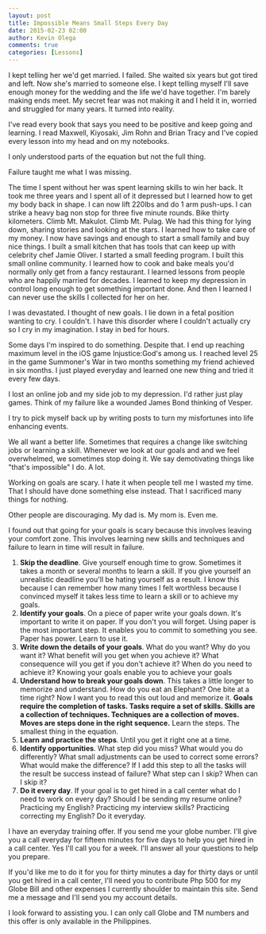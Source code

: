```yaml
---
layout: post
title: Impossible Means Small Steps Every Day
date: 2015-02-23 02:00
author: Kevin Olega
comments: true
categories: [Lessons]
---
```

I kept telling her we'd get married. I failed. She waited six years but got tired and left. Now she's married to someone else.
I kept telling myself I'll save enough money for the wedding and the life we'd have together. I'm barely making ends meet.
My secret fear was not making it and I held it in, worried and struggled for many years. It turned into reality.

I've read every book that says you need to be positive and keep going and learning. I read Maxwell, Kiyosaki, Jim Rohn and Brian Tracy and I've copied every lesson into my head and on my notebooks.

I only understood parts of the equation but not the full thing.

Failure taught me what I was missing.

The time I spent without her was spent learning skills to win her back. It took me three years and I spent all of it depressed but I learned how to get my body back in shape. I can now lift 220lbs and do 1 arm push-ups. I can strike a heavy bag non stop for three five minute rounds. Bike thirty kilometers. Climb Mt. Makulot. Climb Mt. Pulag. We had this thing for lying down, sharing stories and looking at the stars. I learned how to take care of my money. I now have savings and enough to start a small family and buy nice things. I built a small kitchen that has tools that can keep up with celebrity chef Jamie Oliver.  I started a small feeding program. I built this small online community. I learned how to cook and bake meals you'd normally only get from a fancy restaurant. I learned lessons from people who are happily married for decades. I learned to keep my depression in control long enough to get something important done. And then I learned I can never use the skills I collected for her on her.

I was devastated. I thought of new goals. I lie down in a fetal position wanting to cry. I couldn't. I have this disorder where I couldn't actually cry so I cry in my imagination. I stay in bed for hours.

Some days I'm inspired to do something. Despite that. I end up reaching maximum level in the iOS game Injustice:God's among us. I reached level 25 in the game Summoner's War in two months something my friend achieved in six months. I just played everyday and learned one new thing and tried it every few days.

I lost an online job and my side job to my depression. I'd rather just play games. Think of my failure like a wounded James Bond thinking of Vesper.

I try to pick myself back up by writing posts to turn my misfortunes into life enhancing events.

We all want a better life. Sometimes that requires a change like switching jobs or learning a skill. Whenever we look at our goals and and we feel overwhelmed, we sometimes stop doing it. We say demotivating things like "that's impossible" I do. A lot.

Working on goals are scary. I hate it when people tell me I wasted my time. That I should have done something else instead. That I sacrificed many things for nothing.

Other people are discouraging. My dad is. My mom is. Even me.

I found out that going for your goals is scary because this involves leaving your comfort zone. This involves learning new skills and techniques and failure to learn in time will result in failure.

<ol>
<li><strong>Skip the deadline</strong>. Give yourself enough time to grow. Sometimes it takes a month or several months to learn a skill. If you give yourself an unrealistic deadline you'll be hating yourself as a result. I know this because I can remember how many times I felt worthless because I convinced myself it takes less time to learn a skill or to achieve my goals.</li>
<li><strong>Identify your goals</strong>. On a piece of paper write your goals down. It's important to write it on paper. If you don't you will forget. Using paper is the most important step. It enables you to commit to something you see. Paper has power. Learn to use it.   </li>
<li><strong>Write down the details of your goals</strong>. What do you want? Why do you want it? What benefit will you get when you achieve it? What consequence will you get if you don't achieve it? When do you need to achieve it? Knowing your goals enable you to achieve your goals</li>
<li><strong>Understand how to break your goals down</strong>.  This takes a little longer to memorize and understand. How do you eat an Elephant? One bite at a time right? Now I want you to read this out loud and memorize it. <strong>Goals require the completion of tasks. Tasks require a set of skills. Skills are a collection of techniques. Techniques are a collection of moves. Moves are steps done in the right sequence.</strong> Learn the steps. The smallest thing in the equation.</li>
<li><strong>Learn and practice the steps</strong>. Until you get it right one at a time.</li>
<li><strong>Identify opportunities</strong>. What step did you miss? What would you do differently? What small adjustments can be used to correct some errors? What would make the difference? If I add this step to all the tasks will the result be success instead of failure? What step can I skip? When can I skip it?</li>
<li><strong>Do it every day</strong>. If your goal is to get hired in a call center what do I need to work on every day? Should I be sending my resume online? Practicing my English? Practicing my interview skills? Practicing correcting my English? Do it everyday.</li>
</ol>

I have an everyday training offer. If you send me your globe number. I'll give you a call everyday for fifteen minutes for five days to help you get hired in a call center. Yes I'll call you for a week. I'll answer all your questions to help you prepare.

If you'd like me to do it for you for thirty minutes a day for thirty days or until you get hired in a call center, I'll need you to contribute Php 500 for my Globe Bill and other expenses I currently shoulder to maintain this site. Send me a message and I'll send you my account details.

I look forward to assisting you. I can only call Globe and TM numbers and this offer is only available in the Philippines.
